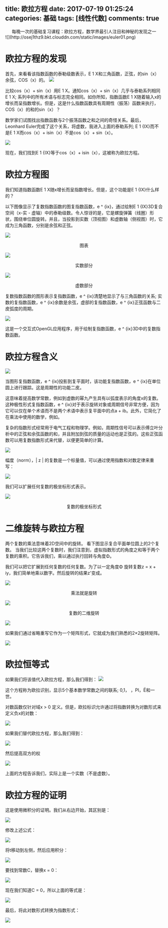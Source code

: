 title: 欧拉方程
date: 2017-07-19 01:25:24
categories: 基础
tags: [线性代数]
comments: true
---

<center>每晚一次的基础复习课程：欧拉方程，数学界最引人注目和神秘的发现之一</center>
![](http://osej1thz9.bkt.clouddn.com/static/images/euler01.png)

<!-- more -->

# 欧拉方程的发现

首先，来看看该指数函数的泰勒级数表示，E 1 X和三角函数，正弦，的sin（x）余弦，COS（x）的。
![](http://osej1thz9.bkt.clouddn.com/static/images/euler02.png)

比较cos（x）+ sin（x）用E 1 X。通知cos（x）+ sin（x）几乎与泰勒系列相同  E 1 X; 系列中的所有术语与标志完全相同。如你所知，指数函数E 1 X随着输入x的增长而呈指数增长。但是，这是什么指数函数具有周期性（振荡）函数来执行，COS（x）的和的sin（x）？

数学家们试图找出指数函数与2个振荡函数之和之间的奇怪关系。最后，Leonhard Euler完成了这个关系，将虚数，我进入上面的泰勒系列; E 1 {IX}而不是E 1 X而cos（x）+ isin（x）不是cos（x）+ sin（x）。

![](http://osej1thz9.bkt.clouddn.com/static/images/euler03.png)

现在，我们找到E 1 {IX}等于cos（x）+ isin（x），这被称为欧拉方程。

# 欧拉方程图

我们知道指数函数E 1 X随x增长而呈指数增长。但是，这个功能是E 1 {IX}什么样的？

以下图像显示了复数指数函数的图复指数函数，e ^ {ix}，通过绘制E 1 {IX}3D复合空间（x-实 - 虚轴）中的泰勒级数。令人惊讶的是，它是螺旋弹簧（线圈）形状，围绕单位圆旋转。并且，当投影到实数（顶视图）和虚数轴（侧视图）时，它成为三角函数，分别是余弦和正弦。

![](http://osej1thz9.bkt.clouddn.com/static/images/euler04.png)

<center>图表</center>

![](http://osej1thz9.bkt.clouddn.com/static/images/euler05.png)

<center>实数部分</center>

![](http://osej1thz9.bkt.clouddn.com/static/images/euler06.png)

<center>虚数部分</center>

复数指数函数的图形表示复指数函数，e ^ {ix}清楚地显示了与三角函数的关系; 实数的复指数函数，e ^ {ix}余数是余弦，虚部的复指数函数，e ^ {ix}正弦函数与二皮弧度的周期。

![](http://osej1thz9.bkt.clouddn.com/static/images/euler07.gif)

这是一个交互式OpenGL应用程序，用于绘制复指数函数，e ^ {ix}3D中的复数指数函数。

# 欧拉方程含义

![](http://osej1thz9.bkt.clouddn.com/static/images/euler08.png)

当图形复指数函数，e ^ {ix}投影到复平面时，该功能复指数函数，e ^ {ix}在单位圆上进行跟踪。这是周期性的功能二皮。

这意味着提高数学常数，例如到虚数的幂九产生具有以弧度表示的角度x的复数。这种极性形式复指数函数，e ^ {ix}对于表示旋转对象或周期信号非常方便，因为它可以仅在单个术语而不是两个术语中表示复平面中的点a + ib。此外，它简化了在乘法中使用的数学，例如。

复杂的指数形式经常用于电气工程和物理学。例如，周期性信号可以表示傅立叶分析中的正弦和余弦函数的和，并且附加到弦的质量的运动也是正弦的。这些正弦函数可以用复数指数形式来代替，以便更简单的计算。

![](http://osej1thz9.bkt.clouddn.com/static/images/euler09.png)

幅度（norm），| z | 的复数是一个标量值，可以通过使用指数和对数定律来重写：

![](http://osej1thz9.bkt.clouddn.com/static/images/euler10.png)

我们可以扩展任何复数的极坐标形式表示。

![](http://osej1thz9.bkt.clouddn.com/static/images/euler11.png)
<center>复数的极坐标形式</center>

# 二维旋转与欧拉方程

两个复数的乘法意味着2D空间中的旋转。
看下图显示复合平面单位圆上的2个复数。 
当我们比较这两个复数时，我们注意到，虚拟指数形式的角度之和等于两个复数的乘积。它告诉我们，乘以通过执行回转与角度Φ。

我们可以把它扩展到任何复数的任何复数。为了以一定角度Φ 旋转复数z = x + iy，我们简单地乘以数字。然后旋转的结果z'变成。

![](http://osej1thz9.bkt.clouddn.com/static/images/euler12.png)

<center>乘法就是旋转</center>

![](http://osej1thz9.bkt.clouddn.com/static/images/euler13.png)

<center>复数的二维旋转</center>

![](http://osej1thz9.bkt.clouddn.com/static/images/euler14.png)

如果我们通过省略重写它作为一个矩阵形式，它就成为我们熟悉的2×2旋转矩阵。 

![](http://osej1thz9.bkt.clouddn.com/static/images/euler15.png)

# 欧拉恒等式

如果我们将该值代入欧拉方程，那么我们得到：
![](http://osej1thz9.bkt.clouddn.com/static/images/euler16.png)

这个方程称为欧拉识别，显示5个基本数学常数之间的联系; 0,1， ，PI，Ë和一世。

对数函数仅针对域x > 0 定义。但是，欧拉标识允许通过将指数转换为对数形式来定义负x的对数：

![](http://osej1thz9.bkt.clouddn.com/static/images/euler17.png)

如果我们替代欧拉方程，那么我们得到：

![](http://osej1thz9.bkt.clouddn.com/static/images/euler18.png)

然后提高双方的权

![](http://osej1thz9.bkt.clouddn.com/static/images/euler19.png)

上面的方程告诉我们，实际上是一个实数（不是虚数）。

# 欧拉方程的证明

这是使用微积分的证明。我们从右边开始，其区别是：

![](http://osej1thz9.bkt.clouddn.com/static/images/euler20.png)

修改上述公式：

![](http://osej1thz9.bkt.clouddn.com/static/images/euler21.png)

将t移动到左侧，然后应用积分： 

![](http://osej1thz9.bkt.clouddn.com/static/images/euler22.png)

要找到常数C，替换x = 0： 

![](http://osej1thz9.bkt.clouddn.com/static/images/euler23.png)

现在我们知道C = 0，所以上面的等式是： 

![](http://osej1thz9.bkt.clouddn.com/static/images/euler24.png)

最后，将此对数形式转换为指数形式： 

![](http://osej1thz9.bkt.clouddn.com/static/images/euler25.png)